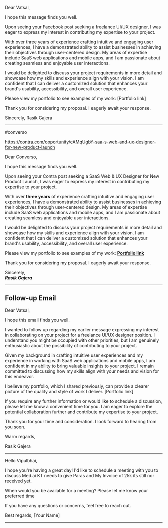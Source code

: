 Dear Vatsal,

I hope this message finds you well.

Upon seeing your Facebook post seeking a freelance UI/UX designer, I was eager to express my interest in contributing my expertise to your project.

With over three years of experience crafting intuitive and engaging user experiences, I have a demonstrated ability to assist businesses in achieving their objectives through user-centered design. My areas of expertise include SaaS web applications and mobile apps, and I am passionate about creating seamless and enjoyable user interactions.

I would be delighted to discuss your project requirements in more detail and showcase how my skills and experience align with your vision. I am confident that I can deliver a customized solution that enhances your brand's usability, accessibility, and overall user experience.

Please view my portfolio to see examples of my work: [Portfolio link]

Thank you for considering my proposal. I eagerly await your response.

Sincerely, 
Rasik Gajera

---

#converso

https://contra.com/opportunity/cAMqUgbY-saa-s-web-and-ux-designer-for-new-product-launch

Dear Converso,  
  
I hope this message finds you well.  
  
Upon seeing your Contra post seeking a SaaS Web & UX Designer for New Product Launch, I was eager to express my interest in contributing my expertise to your project.  
  
With over **three years** of experience crafting intuitive and engaging user experiences, I have a demonstrated ability to assist businesses in achieving their objectives through user-centered design. My areas of expertise include SaaS web applications and mobile apps, and I am passionate about creating seamless and enjoyable user interactions.  
  
I would be delighted to discuss your project requirements in more detail and showcase how my skills and experience align with your vision. I am confident that I can deliver a customized solution that enhances your brand's usability, accessibility, and overall user experience.  
  
Please view my portfolio to see examples of my work: [**Portfolio link**](https://drive.google.com/file/d/1OB8cidDZ3mdGPReQyzgM3VoHvRnuCYG7/view?usp=sharing)  
  
Thank you for considering my proposal. I eagerly await your response.  
  
Sincerely,  
**_Rasik Gajera_**

---


## Follow-up Email 

Dear Vatsal,

I hope this email finds you well.

I wanted to follow up regarding my earlier message expressing my interest in collaborating on your project for a freelance UI/UX designer position. I understand you might be occupied with other priorities, but I am genuinely enthusiastic about the possibility of contributing to your project.

Given my background in crafting intuitive user experiences and my experience in working with SaaS web applications and mobile apps, I am confident in my ability to bring valuable insights to your project. I remain committed to discussing how my skills align with your needs and vision for this endeavor.

I believe my portfolio, which I shared previously, can provide a clearer picture of the quality and style of work I deliver. [Portfolio link]

If you require any further information or would like to schedule a discussion, please let me know a convenient time for you. I am eager to explore the potential collaboration further and contribute my expertise to your project.

Thank you for your time and consideration. I look forward to hearing from you soon.

Warm regards,

Rasik Gajera

---

Hello Vipulbhai,

I hope you're having a great day! I'd like to schedule a meeting with you to discuss Med.ai KT needs to give Paras and My Invoice of 25k its still nor received yet.

When would you be available for a meeting? Please let me know your preferred time

If you have any questions or concerns, feel free to reach out. 

Best regards, 
[Your Name]

---
	